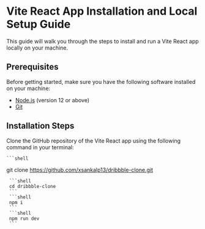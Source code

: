 # Vite React App Installation and Local Setup Guide

This guide will walk you through the steps to install and run a Vite React app locally on your machine.

## Prerequisites

Before getting started, make sure you have the following software installed on your machine:

- [Node.js](https://nodejs.org) (version 12 or above)
- [Git](https://git-scm.com)

## Installation Steps

Clone the GitHub repository of the Vite React app using the following command in your terminal:

    ```shell
   git clone https://github.com/xsankalp13/dribbble-clone.git
   ```
    ```shell
    cd dribbble-clone
    ```
    ```shell
    npm i
    ```
    ```shell
    npm run dev
    ```
